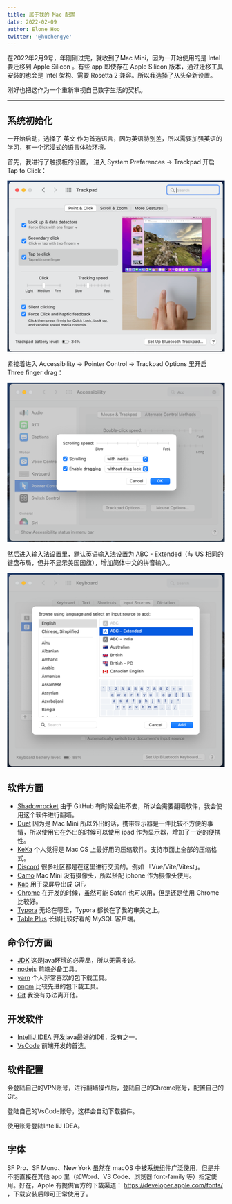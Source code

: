 ```yaml
---
title: 属于我的 Mac 配置
date: 2022-02-09
author: Elone Hoo
twitter: '@huchengye'
---
```


在2022年2月9号，年刚刚过完，就收到了Mac Mini，因为一开始使用的是 Intel 要迁移到 Apple Silicon 。有些 app 即使存在 Apple Silicon 版本，通过迁移工具安装的也会是 Intel 架构、需要 Rosetta 2 兼容。所以我选择了从头全新设置。

刚好也把这作为一个重新审视自己数字生活的契机。

---

## 系统初始化

一开始启动，选择了 英文 作为首选语言，因为英语特别差，所以需要加强英语的学习，有一个沉浸式的语言体验环境。

首先，我进行了触摸板的设置， 进入 System Preferences -> Trackpad 开启 Tap to Click：

![01.png](/public/my-mac/01.png)

紧接着进入 Accessibility -> Pointer Control -> Trackpad Options 里开启 Three finger drag：

![02.png](/public/my-mac/02.png)

然后进入输入法设置里，默认英语输入法设置为 ABC - Extended（与 US 相同的键盘布局，但并不显示美国国旗），增加简体中文的拼音输入。

![03.png](/public/my-mac/03.png)

## 软件方面

- [Shadowrocket](https://s.yunme.me/) 由于 GitHub 有时候会进不去，所以会需要翻墙软件，我会使用这个软件进行翻墙。
- [Duet](https://www.duetdisplay.com/) 因为是 Mac Mini 所以外出的话，携带显示器是一件比较不方便的事情，所以使用它在外出的时候可以使用 ipad 作为显示器，增加了一定的便携性。
- [KeKa](https://github.com/aonez/Keka) 个人觉得是 Mac OS 上最好用的压缩软件。支持市面上全部的压缩格式。
- [Discord](https://discord.com/) 很多社区都是在这里进行交流的。例如 「Vue/Vite/Vitest」。
- [Camo](https://reincubate.com/camo/) Mac Mini 没有摄像头，所以搭配 iphone 作为摄像头使用。
- [Kap](https://getkap.co/) 用于录屏导出成 GIF。
- [Chrome](https://www.google.com/intl/en_us/chrome/) 在开发的时候，虽然可能 Safari 也可以用，但是还是使用 Chrome 比较好。
- [Typora](https://typora.io/) 无论在哪里，Typora 都长在了我的审美之上。
- [Table Plus](https://www.tableplus.io/download) 长得比较好看的 MySQL 客户端。

## 命令行方面

- [JDK](https://www.oracle.com/java/technologies/downloads/) 这是java环境的必需品，所以无需多说。
- [nodejs](https://nodejs.org/en/) 前端必备工具。
- [yarn](https://yarnpkg.com/) 个人非常喜欢的包下载工具。
- [pnpm](https://pnpm.io/) 比较先进的包下载工具。
- [Git](https://git-scm.com/) 我没有办法离开他。

## 开发软件

- [IntelliJ IDEA](https://www.jetbrains.com/idea/) 开发java最好的IDE，没有之一。
- [VsCode](https://code.visualstudio.com/) 前端开发的首选。

## 软件配置

会登陆自己的VPN账号，进行翻墙操作后，登陆自己的Chrome账号，配置自己的Git。

登陆自己的VsCode账号，这样会自动下载插件。

使用账号登陆IntelliJ IDEA。

## 字体

SF Pro、SF Mono、New York 虽然在 macOS 中被系统组件广泛使用，但是并不能直接在其他 app 里（如Word、VS Code、浏览器 font-family 等）指定使用。好在，Apple 有提供官方的下载渠道： https://developer.apple.com/fonts/ ，下载安装后即可正常使用了。